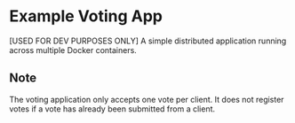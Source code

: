 Example Voting App
=========

[USED FOR DEV PURPOSES ONLY] A simple distributed application running across multiple Docker containers.

Note
----

The voting application only accepts one vote per client. It does not register votes if a vote has already been submitted from a client.
